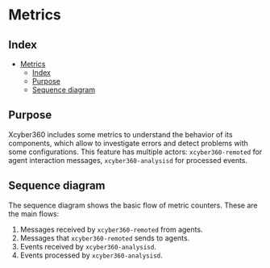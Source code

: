 

# Metrics

## Index

- [Metrics](#metrics)
  - [Index](#index)
  - [Purpose](#purpose)
  - [Sequence diagram](#sequence-diagram)

## Purpose

Xcyber360 includes some metrics to understand the behavior of its components, which allow to investigate errors and detect problems with some configurations. This feature has multiple actors: `xcyber360-remoted` for agent interaction messages, `xcyber360-analysisd` for processed events.

## Sequence diagram

The sequence diagram shows the basic flow of metric counters. These are the main flows:

1. Messages received by `xcyber360-remoted` from agents.
2. Messages that `xcyber360-remoted` sends to agents.
3. Events received by `xcyber360-analysisd`.
4. Events processed by `xcyber360-analysisd`.
